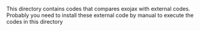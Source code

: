 This directory contains codes that compares exojax with external codes. Probably you need to install these external code by manual to execute the codes in this directory
